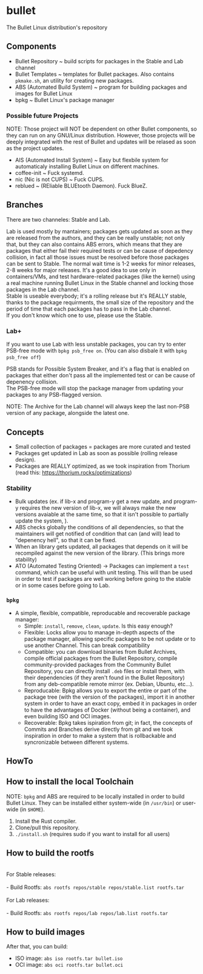 # bullet
The Bullet Linux distribution's repository

## Components
- Bullet Repository              ~ build scripts for packages in the Stable and Lab channel
- Bullet Templates               ~ templates for Bullet packages. Also contains `pkmake.sh`, an utility for creating new packages.
- ABS (Automated Build System)   ~ program for building packages and images for Bullet Linux
- bpkg                           ~ Bullet Linux's package manager

### Possible future Projects
NOTE: Those project will NOT be dependent on other Bullet components, so they can run on any GNU/Linux distribution. However, those projects will be deeply integrated with the rest of Bullet and updates will be relased as soon as the project updates.

- AIS (Automated Install System) ~ Easy but flexbile system for automaticaly installing Bullet Linux on different machines.
- coffee-init                    ~ Fuck systemd.
- nic (Nic is not CUPS)          ~ Fuck CUPS.
- reblued                        ~ (REliable BLUEtooth Daemon). Fuck BlueZ.

## Branches

There are two channeles: Stable and Lab.

Lab is used mostly by mantainers; packages gets updated as soon as they are released from the authors, and they can be really unstable; not only that, but they can also contains ABS errors, which means that they are packages that either fail their required tests or can be cause of depedency collision, in fact all those issues must be resolved before those packages can be sent to Stable. The normal wait time is 1-2 weeks for minor releases, 2-8 weeks for major releases. It's a good idea to use only in containers/VMs, and test hardware-related packages (like the kernel) using a real machine running Bullet Linux in the Stable channel and locking those packages in the Lab channel.
<br>
Stable is useable everybody; it's a rolling release but it's REALLY stable, thanks to the package requirments, the small size of the repository and the period of time that each packages has to pass in the Lab channel.
<br>
If you don't know which one to use, please use the Stable.

### Lab+

If you want to use Lab with less unstable packages, you can try to enter PSB-free mode with `bpkg psb_free on`. (You can also disbale it with `bpkg psb_free off`)

PSB stands for Possible System Breaker, and it's a flag that is enabled on packages that either don't pass all the implemented test or can be cause of depenency collision.
<br>The PSB-free mode will stop the package manager from updating your packages to any PSB-flagged version.

NOTE: The Archive for the Lab channel will always keep the last non-PSB version of any package, alongside the latest one.

## Concepts

- Small collection of packages = packages are more curated and tested
- Packages get updated in Lab as soon as possible (rolling release design).
- Packages are REALLY optimized, as we took inspiration from Thorium (read this: https://thorium.rocks/optimizations)

### Stability
- Bulk updates (ex. if lib-x and program-y get a new update, and program-y requires the new version of lib-x, we will always make the new versions avaiable at the same time, so that it isn't possible to partially update the system, ).
- ABS checks globally the conditions of all dependencies, so that the maintainers will get notified of condition that can (and will) lead to "depenency hell", so that it can be fixed.
- When an library gets updated, all packages that depends on it will be recompiled against the new version of the library. (This brings more stability)
- ATO (Automated Testing Oriented) -> Packages can implement a `test` command, which can be useful with unit testing. This will than be used in order to test if packages are well working before going to the stable or in some cases before going to Lab.

### `bpkg`
- A simple, flexible, compatible, reproducable and recoverable package manager:
    - Simple: `install`, `remove`, `clean`, `update`. Is this easy enough?
    - Flexible: Locks allow you to manage in-depth aspects of the package manager, allowing specific packages to be not update or to use another Channel. This can break compatibility
    - Compatible: you can download binaries from Bullet Archives, compile official packages from the Bullet Repository, compile community-provided packages from the Community Bullet Repository, you can directly install `.deb` files or install them, with their dependencies (if they aren't found in the Bullet Repository) from any deb-compatible remote mirror (ex. Debian, Ubuntu, etc...).
    - Reproducable: Bpkg allows you to export the entire or part of the package tree (with the version of the packages), import it in another system in order to have an exact copy, embed it in packages in order to have the advantages of Docker (without being a container), and even building ISO and OCI images.
    - Recoverable: Bpkg takes ispiration from git; in fact, the concepts of Commits and Branches derive directly from git and we took inspiration in order to make a system that is rollbackable and syncronizable between different systems.

## HowTo

## How to install the local Toolchain

NOTE: `bpkg` and ABS are required to be locally installed in order to build Bullet Linux. They can be installed either system-wide (in `/usr/bin`) or user-wide (in `$HOME`).

1) Install the Rust compiler.
2) Clone/pull this repository.
3) `./install.sh` (requires sudo if you want to install for all users)

## How to build the rootfs

<br>For Stable releases:<br>
<br> - Build Rootfs: `abs rootfs repos/stable repos/stable.list rootfs.tar`<br>
<br>For Lab releases:<br>
<br> - Build Rootfs: `abs rootfs repos/lab repos/lab.list rootfs.tar`<br>

## How to build images

After that, you can build:
- ISO image: `abs iso rootfs.tar bullet.iso`
- OCI image: `abs oci rootfs.tar bullet.oci`
